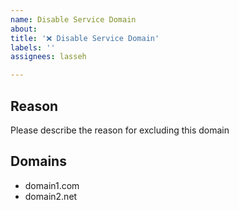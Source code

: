 ```yaml
---
name: Disable Service Domain
about: 
title: '❌ Disable Service Domain'
labels: ''
assignees: lasseh

---
```


## Reason

Please describe the reason for excluding this domain


## Domains

* domain1.com
* domain2.net

